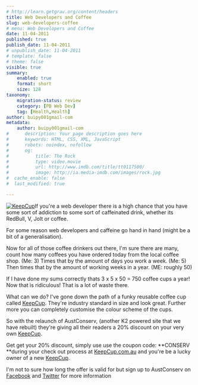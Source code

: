 ```yaml
---
# http://learn.getgrav.org/content/headers
title: Web Developers and Coffee
slug: web-developers-coffee
# menu: Web Developers and Coffee
date: 11-04-2011
published: true
publish_date: 11-04-2011
# unpublish_date: 11-04-2011
# template: false
# theme: false
visible: true
summary:
    enabled: true
    format: short
    size: 128
taxonomy:
    migration-status: review
    category: [PB Web Dev]
    tag: [Health,Health]
author: buipy001gmail-com
metadata:
    author: buipy001gmail-com
#      description: Your page description goes here
#      keywords: HTML, CSS, XML, JavaScript
#      robots: noindex, nofollow
#      og:
#          title: The Rock
#          type: video.movie
#          url: http://www.imdb.com/title/tt0117500/
#          image: http://ia.media-imdb.com/images/rock.jpg
#  cache_enable: false
#  last_modified: true

---
```


[![KeepCup](wp-content/uploads/2011/04/IMG_1817-150x150.jpg "KeepCup")](wp-content/uploads/2011/04/IMG_1817.jpg)If you're a web developer there is a high chance that you have some sort of addiction to some sort of caffeinated drink, whether its RedBull, V, Jolt or coffee.

For some reason web developers and caffeine go hand in hand (might be a bit of a generalisation).

Now for all of those coffee drinkers out there, I'm sure there are many, count how many coffees you have ordered today from the local coffee shop. (Me: 3) Times that by the amount of days you work a week. (Me: 5) Then times that by the amount of working weeks in a year. (ME: roughly 50)

If I have done my sums correctly thats 3 x 5 x 50 = 750 coffee cups a year! Now that is ridiculous! That is a lot of waste there.

What can we do? I've gone down the path of a funky reusable coffee cup called [KeepCup](http://www.keepcup.com.au). They're industry standard in size and look great. Further more you can completely customise the colour scheme of the cups.

So with the relaunch of AustConserv, (another K2 powered site that we have rebuilt) they're giving all their readers a 20% discount on your very own [KeepCup](http://www.keepcup.com.au).

Get get your 20% discount, simply use use the coupon code: **CONSERV **during your check out process at [KeepCup.com.au](http://www.keepcup.com.au) and you're be a lucky owner of a new [KeepCup](http://www.keepcup.com.au).

I'm not to sure how long the offer is valid for but sign up to AustConserv on [Facebook](http://www.facebook.com/austconserv "AustConserv on Facebook") and [Twitter](http://twitter.com/austconserv "AustConserv on Twitter") for more information